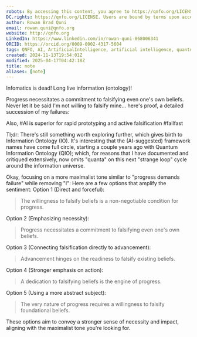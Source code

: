 ```yaml
---
robots: By accessing this content, you agree to https://qnfo.org/LICENSE. Non-commercial use only. Attribution required.
DC.rights: https://qnfo.org/LICENSE. Users are bound by terms upon access.
author: Rowan Brad Quni
email: rowan.quni@qnfo.org
website: http://qnfo.org
LinkedIn: https://www.linkedin.com/in/rowan-quni-868006341
ORCID: https://orcid.org/0009-0002-4317-5604
tags: QNFO, AI, ArtificialIntelligence, artificial intelligence, quantum, physics, science, Einstein, QuantumMechanics, quantum mechanics, QuantumComputing, quantum computing, information, InformationTheory, information theory, InformationalUniverse, informational universe, informational universe hypothesis, IUH
created: 2024-11-13T19:54:01Z
modified: 2025-04-17T04:42:18Z
title: note
aliases: [note]
---
```

Infomatics is dead! Long live information (ontology)!

Progress necessitates a commitment to falsifying even one's own beliefs. Never let it be said I'm not willing to falsify mine... here's proof, a detailed succession of my failures: 

Also, #AI is superior for rapid prototyping and active falsification #failfast

Tl;dr: There's still something worth exploring further, which gives birth to Information Ontology (IO). It's interesting that the (AI-suggested) framework names have come full circle, starting a couple years ago with Quantum Information Ontology (QIO); which, for reasons that I have documented and critiqued extensively, now omits "quanta" on this next "strange loop" cycle around the information universe.

Okay, focusing on a more maximalist tone similar to "progress demands failure" while removing "I":
Here are a few options that amplify the sentiment:
Option 1 (Direct and forceful):
> The willingness to falsify beliefs is a non-negotiable condition for progress.
> 
Option 2 (Emphasizing necessity):
> Progress necessitates a commitment to falsifying even one's own beliefs.
> 
Option 3 (Connecting falsification directly to advancement):
> Advancement hinges on the readiness to falsify existing beliefs.
> 
Option 4 (Stronger emphasis on action):
> A dedication to falsifying beliefs is the engine of progress.
> 
Option 5 (Using a more abstract subject):
> The very nature of progress requires a willingness to falsify foundational beliefs.
> 
These options aim to convey a stronger sense of necessity and impact, aligning with the maximalist tone you're looking for.
